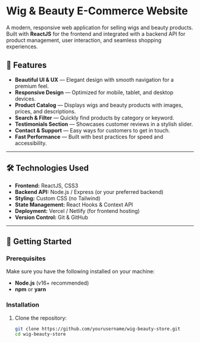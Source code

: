 # Wig & Beauty E-Commerce Website

A modern, responsive web application for selling wigs and beauty products. Built with **ReactJS** for the frontend and integrated with a backend API for product management, user interaction, and seamless shopping experiences.

## 🌟 Features

- **Beautiful UI & UX** — Elegant design with smooth navigation for a premium feel.
- **Responsive Design** — Optimized for mobile, tablet, and desktop devices.
- **Product Catalog** — Displays wigs and beauty products with images, prices, and descriptions.
- **Search & Filter** — Quickly find products by category or keyword.
- **Testimonials Section** — Showcases customer reviews in a stylish slider.
- **Contact & Support** — Easy ways for customers to get in touch.
- **Fast Performance** — Built with best practices for speed and accessibility.

---

## 🛠️ Technologies Used

- **Frontend:** ReactJS, CSS3
- **Backend API:** Node.js / Express (or your preferred backend)
- **Styling:** Custom CSS (no Tailwind)
- **State Management:** React Hooks & Context API
- **Deployment:** Vercel / Netlify (for frontend hosting)
- **Version Control:** Git & GitHub

---

## 🚀 Getting Started

### Prerequisites
Make sure you have the following installed on your machine:
- **Node.js** (v16+ recommended)
- **npm** or **yarn**

### Installation
1. Clone the repository:
   ```bash
   git clone https://github.com/yourusername/wig-beauty-store.git
   cd wig-beauty-store
